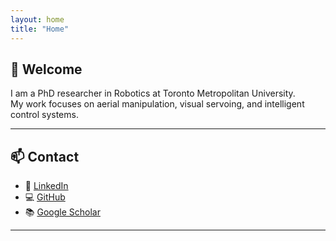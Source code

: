 ```yaml
---
layout: home
title: "Home"
---
```


## 👋 Welcome

I am a PhD researcher in Robotics at Toronto Metropolitan University.  
My work focuses on aerial manipulation, visual servoing, and intelligent control systems.

---

## 📫 Contact

- 🔗 [LinkedIn](https://www.linkedin.com/in/niloufar-amiri/?originalSubdomain=ca)
- 💻 [GitHub](https://github.com/NiloufarAmiri)
- 📚 [Google Scholar](https://scholar.google.ca/citations?user=kEDzfXMAAAAJ&hl=en)

---


